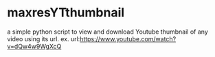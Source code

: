 # maxresYTthumbnail
a simple python script to view and download Youtube thumbnail of any video using its url. ex. url:https://www.youtube.com/watch?v=dQw4w9WgXcQ
